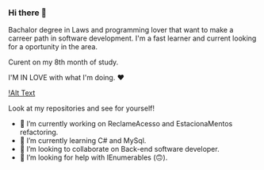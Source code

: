 ### Hi there 👋
Bachalor degree in Laws and programming lover that want to make a carreer path in software development. I'm a fast learner and current looking for a oportunity in the area.

Curent on my 8th month of study.

I'M IN LOVE with what I'm doing. ❤

[!Alt Text](https://www.google.com/url?sa=i&url=https%3A%2F%2Fkillalldefects.com%2F2020%2F12%2F11%2Fmaking-csharp-more-welcoming%2F&psig=AOvVaw2_9U5k7JpbeDShQ_UqT7eE&ust=1653110529492000&source=images&cd=vfe&ved=0CAwQjRxqFwoTCIDkv-Gq7fcCFQAAAAAdAAAAABAp)

Look at my repositories and see for yourself!

- 🔭 I’m currently working on ReclameAcesso and EstacionaMentos refactoring.
- 🌱 I’m currently learning C# and MySql.
- 👯 I’m looking to collaborate on Back-end software developer.
- 🤔 I’m looking for help with IEnumerables (🙃).
